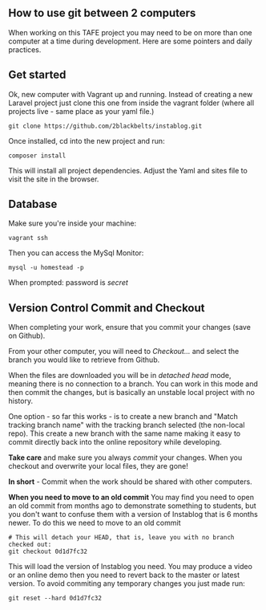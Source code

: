## How to use git between 2 computers ##
When working on this TAFE project you may need to be on more than one computer at a time during development. Here are some pointers and daily practices.

## Get started ##
Ok, new computer with Vagrant up and running. Instead of creating a new Laravel project just clone this one from inside the vagrant folder (where all projects live - same place as your yaml file.)

    git clone https://github.com/2blackbelts/instablog.git

Once installed, cd into the new project and run:

    composer install
This will install all project dependencies. Adjust the Yaml and sites file to visit the site in the browser.

## Database ##
Make sure you're inside your machine:

    vagrant ssh

Then you can access the MySql Monitor:

    mysql -u homestead -p
When prompted: password is *secret*

## Version Control Commit and Checkout ##
When completing your work, ensure that you commit your changes (save on Github).

From your other computer, you will need to *Checkout...* and select the branch you would like to retrieve from Github.

When the files are downloaded you will be in *detached head* mode, meaning there is no connection to a branch. You can work in this mode and then commit the changes, but is basically an unstable local project with no history.

One option - so far this works - is to create a new branch and "Match tracking branch name" with the tracking branch selected (the non-local repo). This create a new branch with the same name making it easy to commit directly back into the online repository while developing.

**Take care** and make sure you always *commit* your changes. When you checkout and overwrite your local files, they are gone!

**In short** - Commit when the work should be shared with other computers.

**When you need to move to an old commit**
You may find you need to open an old commit from months ago to demonstrate something to students, but you don't want to confuse them with a version of Instablog that is 6 months newer. To do this we need to move to an old commit

    # This will detach your HEAD, that is, leave you with no branch checked out:
    git checkout 0d1d7fc32
This will load the version of Instablog you need. You may produce a video or an online demo then you need to revert back to the master or latest version. To avoid commiting any temporary changes you just made run:

    git reset --hard 0d1d7fc32


